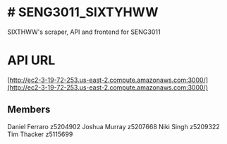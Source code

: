 # # SENG3011_SIXTYHWW

SIXTHWW's scraper, API and frontend for SENG3011


# API URL
[http://ec2-3-19-72-253.us-east-2.compute.amazonaws.com:3000/](http://ec2-3-19-72-253.us-east-2.compute.amazonaws.com:3000/)

## Members
Daniel Ferraro z5204902
Joshua Murray z5207668
Niki Singh z5209322
Tim Thacker z5115699

